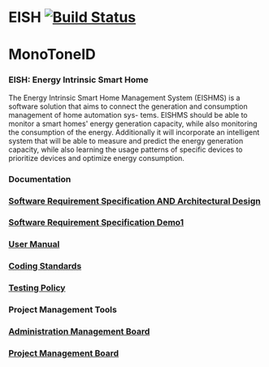 # EISH [![Build Status](https://travis-ci.org/cos301-2019-se/EISH.svg?branch=master)](https://travis-ci.org/cos301-2019-se/EISH)
# MonoToneID
### EISH: Energy Intrinsic Smart Home
The Energy Intrinsic Smart Home Management System (EISHMS) is a software solution
that aims to connect the generation and consumption management of home automation sys-
tems. EISHMS should be able to monitor a smart homes' energy generation capacity, while also
monitoring the consumption of the energy. Additionally it will incorporate an intelligent system
that will be able to measure and predict the energy generation capacity, while also learning the
usage patterns of specific devices to prioritize devices and optimize energy consumption.

### Documentation

### <a href="https://github.com/cos301-2019-se/EISH/blob/master/Documentation/SRS_EISH_Demo2.pdf" target="_blank">Software Requirement Specification AND Architectural Design </a>

### <a href="https://github.com/cos301-2019-se/EISH/blob/master/Documentation/SRS_EISH.pdf" target="_blank">Software Requirement Specification Demo1</a>

### <a href="https://github.com/cos301-2019-se/EISH/blob/master/Documentation/User_Manual.pdf" target="_blank">User Manual</a>

### <a href="https://github.com/cos301-2019-se/EISH/blob/master/Documentation/Coding_Standards.pdf" target="_blank">Coding Standards</a>

### <a href="https://github.com/cos301-2019-se/EISH/blob/master/Documentation/Testing_Policy.pdf" target="_blank">Testing Policy</a>

### Project Management Tools

### <a href="https://trello.com/b/HwwqggZa/monotoneid" target="_blank">Administration Management Board</a>

### <a href="https://trello.com/b/zj2DTdGW/project-development" target="_blank">Project Management Board</a>

